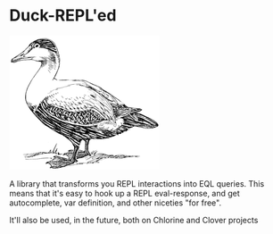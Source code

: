 # Duck-REPL'ed

![A Duck](doc/duck.png)

A library that transforms you REPL interactions into EQL queries. This means that it's easy to hook up a REPL eval-response, and get autocomplete, var definition, and other niceties "for free".

It'll also be used, in the future, both on Chlorine and Clover projects
